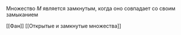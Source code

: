 Множество $M$ является замкнутым, когда оно совпадает со своим замыканием

[[Фан]] [[Открытые и замкнутые множества]]